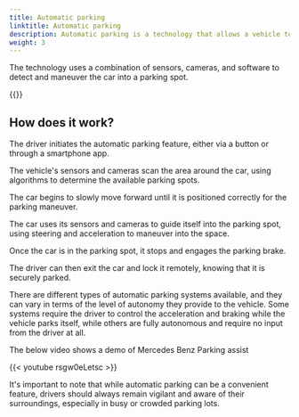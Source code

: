 ```yaml
---
title: Automatic parking
linktitle: Automatic parking
description: Automatic parking is a technology that allows a vehicle to park itself without the need for human intervention. 
weight: 3
---
```

<!-- markdownlint-disable MD033 -->

The technology uses a combination of sensors, cameras, and software to detect and maneuver the car into a parking spot.

{{<evkxdisplayaddarticle />}}

## How does it work?

The driver initiates the automatic parking feature, either via a button or through a smartphone app.

The vehicle's sensors and cameras scan the area around the car, using algorithms to determine the available parking spots.

The car begins to slowly move forward until it is positioned correctly for the parking maneuver.

The car uses its sensors and cameras to guide itself into the parking spot, using steering and acceleration to maneuver into the space.

Once the car is in the parking spot, it stops and engages the parking brake.

The driver can then exit the car and lock it remotely, knowing that it is securely parked.

There are different types of automatic parking systems available, and they can vary in terms of the level of autonomy they provide to the vehicle. Some systems require the driver to control the acceleration and braking while the vehicle parks itself, while others are fully autonomous and require no input from the driver at all.

The below video shows a demo of Mercedes Benz Parking assist

{{< youtube rsgw0eLetsc >}}


It's important to note that while automatic parking can be a convenient feature, drivers should always remain vigilant and aware of their surroundings, especially in busy or crowded parking lots.